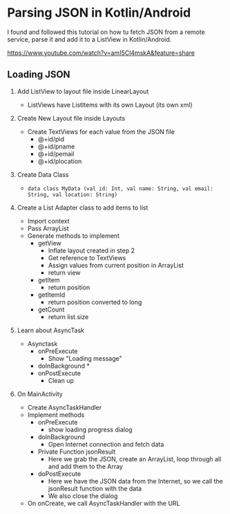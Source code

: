 # Parsing JSON in Kotlin/Android

I found and followed this tutorial on how tu fetch JSON from a remote service, parse it and add it to a ListView in Kotlin/Android.

https://www.youtube.com/watch?v=amI5Cl4mskA&feature=share


## Loading JSON

1. Add ListView to layout file inside LinearLayout
	* ListViews have ListItems with its own Layout (its own xml)
2. Create New Layout file inside Layouts
	* Create TextViews for each value from the JSON file
		* @+id/pid
		* @+id/pname
		* @+id/pemail
		* @+id/plocation
3. Create Data Class
	* `data class MyData (val id: Int, val name: String, val email: String, val location: String)`

4. Create a List Adapter class to add items to list
	* Import context
	* Pass ArrayList<MyData>
	* Generate methods to implement
		* getView
			* Inflate layout created in step 2
			* Get reference to TextViews
			* Assign values from current position in ArrayList
			* return view
		* getItem
			* return position
		* getItemId
			* return position converted to long
		* getCount
			* return list.size
5. Learn about AsyncTask
	* Asynctask
		* onPreExecute
			* Show "Loading message"
		* doInBackground
			* 	
		* onPostExecute
			* Clean up	
6. On MainActivity
	* Create AsyncTaskHandler
	* Implement methods
		*  onPreExecute
			* show loading progress dialog
		*  doInBackground
			*  Open Internet connection and fetch data
		*  Private Function jsonResult
			*  Here we grab the JSON, create an ArrayList, loop through all and add them to the Array
		*  doPostExecute
			*  Here we have the JSON data from the Internet, so we call the jsonResult function with the data
			*  We also close the dialog
	* On onCreate, we call AsyncTaskHandler with the URL  	